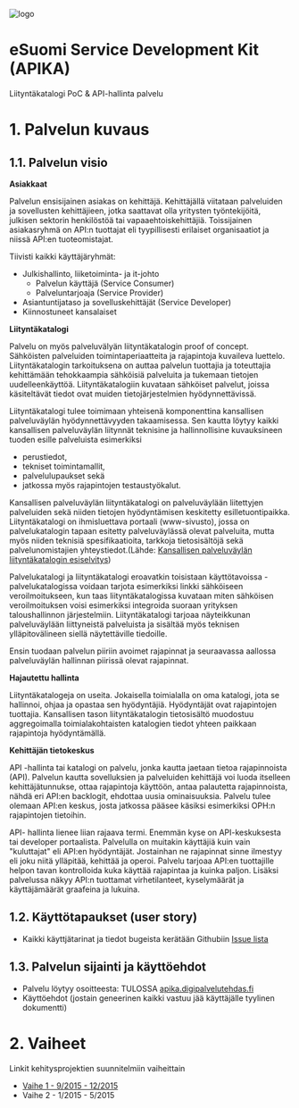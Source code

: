 ![logo](https://raw.githubusercontent.com/Digipalvelutehdas/jaetut-kaytannot/master/images/logo-929x173.png)

# eSuomi Service Development Kit (APIKA)
Liityntäkatalogi PoC & API-hallinta palvelu

# 1. Palvelun kuvaus

## 1.1. Palvelun visio

**Asiakkaat**

Palvelun ensisijainen asiakas on kehittäjä. Kehittäjällä viitataan palveluiden ja sovellusten kehittäjieen, jotka saattavat olla yritysten työntekijöitä, julkisen sektorin henkilöstöä tai vapaaehtoiskehittäjiä. Toissijainen asiakasryhmä on API:n tuottajat eli tyypillisesti erilaiset organisaatiot ja niissä API:en tuoteomistajat. 

Tiivisti kaikki käyttäjäryhmät:
* Julkishallinto, liiketoiminta- ja it-johto
  * Palvelun käyttäjä (Service Consumer)
  * Palveluntarjoaja (Service Provider)
* Asiantuntijataso ja sovelluskehittäjät (Service Developer)
* Kiinnostuneet kansalaiset

**Liityntäkatalogi**

Palvelu on myös palveluvälyän liityntäkatalogin proof of concept. Sähköisten palveluiden toimintaperiaatteita ja rajapintoja kuvaileva luettelo. Liityntäkatalogin tarkoituksena on auttaa palvelun tuottajia ja toteuttajia kehittämään tehokkaampia sähköisiä palveluita ja tukemaan tietojen uudelleenkäyttöä. Liityntäkatalogiin kuvataan sähköiset palvelut, joissa käsiteltävät tiedot ovat muiden tietojärjestelmien hyödynnettävissä.

Liityntäkatalogi tulee toimimaan yhteisenä komponenttina kansallisen palveluväylän hyödynnettävyyden takaamisessa. Sen kautta löytyy kaikki kansallisen palveluväylän liitynnät teknisine ja hallinnollisine kuvauksineen tuoden esille palveluista esimerkiksi

* perustiedot,
* tekniset toimintamallit,
* palvelulupaukset sekä
* jatkossa myös rajapintojen testaustyökalut.

Kansallisen palveluväylän liityntäkatalogi on palveluväylään liitettyjen palveluiden sekä niiden tietojen hyödyntämisen keskitetty esilletuontipaikka. Liityntäkatalogi on ihmisluettava portaali (www-sivusto), jossa on palvelukatalogin tapaan esitetty palveluväylässä olevat palveluita, mutta myös niiden teknisiä spesifikaatioita, tarkkoja tietosisältöjä sekä palvelunomistajien yhteystiedot.(Lähde: [Kansallisen palveluväylän liityntäkatalogin esiselvitys](http://pdfsr.com/pdf/kansallisen-palveluv-yl-n-liitynt-katalogin-esiselvitys)) 

Palvelukatalogi ja liityntäkatalogi eroavatkin toisistaan käyttötavoissa - palvelukatalogissa voidaan tarjota esimerkiksi linkki sähköiseen veroilmoitukseen, kun taas liityntäkatalogissa kuvataan miten sähköisen veroilmoituksen voisi esimerkiksi integroida suoraan yrityksen taloushallinnon järjestelmiin. Liityntäkatalogi tarjoaa näyteikkunan palveluväylään liittyneistä palveluista ja sisältää myös teknisen ylläpitovälineen siellä näytettäville tiedoille.

Ensin tuodaan palvelun piiriin avoimet rajapinnat ja seuraavassa aallossa palveluväylän hallinnan piirissä olevat rajapinnat. 

**Hajautettu hallinta**

Liityntäkatalogeja on useita. Jokaisella toimialalla on oma katalogi, jota se hallinnoi, ohjaa ja opastaa sen hyödyntäjiä. Hyödyntäjät ovat rajapintojen tuottajia. Kansallisen tason liityntäkatalogin tietosisältö muodostuu aggregoimalla toimialakohtaisten katalogien tiedot yhteen paikkaan rajapintoja hyödyntämällä. 

**Kehittäjän tietokeskus**

API -hallinta tai katalogi on palvelu, jonka kautta jaetaan tietoa rajapinnoista (API). Palvelun kautta sovelluksien ja palveluiden kehittäjä voi luoda itselleen kehittäjätunnukse, ottaa rajapintoja käyttöön, antaa palautetta rajapinnoista, nähdä eri API:en backlogit, ehdottaa uusia ominaisuuksia. Palvelu tulee olemaan API:en keskus, josta jatkossa pääsee käsiksi esimerkiksi OPH:n rajapintojen tietoihin. 

API- hallinta lienee liian rajaava termi. Enemmän kyse on API-keskuksesta tai developer portaalista. Palvelulla on muitakin käyttäjiä kuin vain "kuluttajat" eli API:en hyödyntäjät. Jostainhan ne rajapinnat sinne ilmestyy eli joku niitä ylläpitää, kehittää ja operoi. Palvelu tarjoaa API:en tuottajille helpon tavan kontrolloida kuka käyttää rajapintaa ja kuinka paljon. Lisäksi palvelussa näkyy API:n tuottamat virhetilanteet, kyselymäärät ja käyttäjämäärät graafeina ja lukuina. 

## 1.2. Käyttötapaukset (user story)
* Kaikki käyttjätarinat ja tiedot bugeista kerätään Githubiin [Issue lista](https://github.com/Digipalvelutehdas/API-katalogi/issues)

## 1.3. Palvelun sijainti ja käyttöehdot
* Palvelu löytyy osoitteesta: TULOSSA [apika.digipalvelutehdas.fi](https://apika.digipalvelutehdas.fi)
* Käyttöehdot (jostain geneerinen kaikki vastuu jää käyttäjälle tyylinen dokumentti)

# 2. Vaiheet
Linkit kehitysprojektien suunnitelmiin vaiheittain
* [Vaihe 1 - 9/2015 - 12/2015](https://github.com/Digipalvelutehdas/API-katalogi/blob/master/vaiheet/9-12-2015.md)
* Vaihe 2 - 1/2015 - 5/2015
